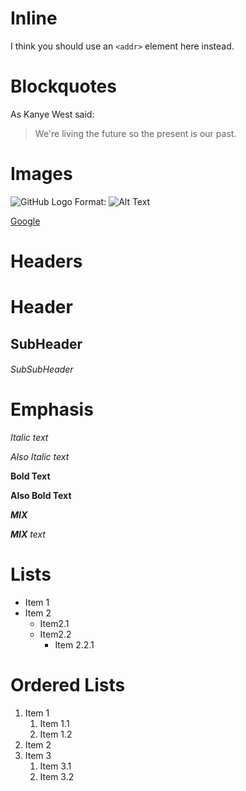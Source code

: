 # Inline

I think you should use an `<addr>` element here instead.


# Blockquotes

As Kanye West said:

> We're living the future so the present is our past.



# Images

![GitHub Logo](/images/logo.png)
Format: ![Alt Text](url)

[Google](http://google.com)


# Headers

# Header
## SubHeader
###### SubSubHeader

# Emphasis

*Italic text*

_Also Italic text_

**Bold Text**

__Also Bold Text__


***MIX***

*__MIX__ text*




# Lists  
* Item 1
* Item 2
  * Item2.1
  * Item2.2
    * Item 2.2.1

# Ordered Lists

1. Item 1 
   1. Item 1.1
   2. Item 1.2
3. Item 2
4. Item 3
   1. Item 3.1
   1. Item 3.2
     
